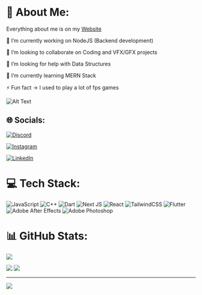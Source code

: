 # 💫 About Me:
Everything about me is on my [Website](https://varun-rana.vercel.app/)


🔭 I’m currently working on NodeJS (Backend development)

👯 I’m looking to collaborate on Coding and VFX/GFX projects

🤝 I’m looking for help with Data Structures
 
🌱 I’m currently learning MERN Stack

⚡ Fun fact -> I used to play a lot of fps games

![Alt Text](https://media.tenor.com/GfSX-u7VGM4AAAAC/coding.gif)



## 🌐 Socials:
[![Discord](https://img.shields.io/badge/Discord-%237289DA.svg?logo=discord&logoColor=white)](discord.gg/users/580028591782232064)

 [![Instagram](https://img.shields.io/badge/Instagram-%23E4405F.svg?logo=Instagram&logoColor=white)](https://www.instagram.com/varrunpsd/) 
 
 [![LinkedIn](https://img.shields.io/badge/LinkedIn-%230077B5.svg?logo=linkedin&logoColor=white)](www.linkedin.com/in/rvaruncs/) 

# 💻 Tech Stack:
![JavaScript](https://img.shields.io/badge/javascript-%23323330.svg?style=for-the-badge&logo=javascript&logoColor=%23F7DF1E) ![C++](https://img.shields.io/badge/c++-%2300599C.svg?style=for-the-badge&logo=c%2B%2B&logoColor=white)
 ![Dart](https://img.shields.io/badge/dart-%230175C2.svg?style=for-the-badge&logo=dart&logoColor=white) ![Next JS](https://img.shields.io/badge/Next-black?style=for-the-badge&logo=next.js&logoColor=white) ![React](https://img.shields.io/badge/react-%2320232a.svg?style=for-the-badge&logo=react&logoColor=%2361DAFB) ![TailwindCSS](https://img.shields.io/badge/tailwindcss-%2338B2AC.svg?style=for-the-badge&logo=tailwind-css&logoColor=white) ![Flutter](https://img.shields.io/badge/Flutter-%2302569B.svg?style=for-the-badge&logo=Flutter&logoColor=white) ![Adobe After Effects](https://img.shields.io/badge/Adobe%20After%20Effects-9999FF.svg?style=for-the-badge&logo=Adobe%20After%20Effects&logoColor=white) ![Adobe Photoshop](https://img.shields.io/badge/adobephotoshop-%2331A8FF.svg?style=for-the-badge&logo=adobephotoshop&logoColor=white)
# 📊 GitHub Stats:
![](https://github-readme-stats.vercel.app/api?username=rn-varun&theme=dark&hide_border=false&include_all_commits=false&count_private=false)

![](https://github-readme-streak-stats.herokuapp.com/?user=rn-varun&theme=dark&hide_border=false)
![](https://github-readme-stats.vercel.app/api/top-langs/?username=rn-varun&theme=dark&hide_border=false&include_all_commits=false&count_private=false&layout=compact)

---
[![](https://visitcount.itsvg.in/api?id=rn-varun&icon=0&color=0)](https://visitcount.itsvg.in)

